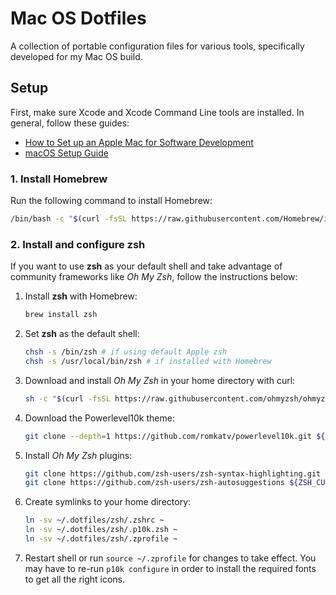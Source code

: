 # Mac OS Dotfiles

A collection of portable configuration files for various tools, specifically developed for my Mac OS build.

## Setup

First, make sure Xcode and Xcode Command Line tools are installed. In general, follow these guides:

- [How to Set up an Apple Mac for Software Development](https://www.stuartellis.name/articles/mac-setup/#creating-a-private-applications-folder)
- [macOS Setup Guide](https://sourabhbajaj.com/mac-setup/Homebrew/)

### 1. Install Homebrew

Run the following command to install Homebrew:

```sh
/bin/bash -c "$(curl -fsSL https://raw.githubusercontent.com/Homebrew/install/master/install.sh)"
```

### 2. Install and configure zsh

If you want to use **zsh** as your default shell and take advantage of community frameworks like _Oh My Zsh_, follow the instructions below:

1. Install **zsh** with Homebrew:

   ```sh
   brew install zsh
   ```

2. Set **zsh** as the default shell:

   ```sh
   chsh -s /bin/zsh # if using default Apple zsh
   chsh -s /usr/local/bin/zsh # if installed with Homebrew
   ```

3. Download and install _Oh My Zsh_ in your home directory with curl:

   ```sh
   sh -c "$(curl -fsSL https://raw.githubusercontent.com/ohmyzsh/ohmyzsh/master/tools/install.sh)"
   ```

4. Download the Powerlevel10k theme:

   ```sh
   git clone --depth=1 https://github.com/romkatv/powerlevel10k.git ${ZSH_CUSTOM:-~/.oh-my-zsh/custom}/themes/powerlevel10k
   ```

5. Install _Oh My Zsh_ plugins:

   ```sh
   git clone https://github.com/zsh-users/zsh-syntax-highlighting.git ${ZSH_CUSTOM:-~/.oh-my-zsh/custom}/plugins/zsh-syntax-highlighting
   git clone https://github.com/zsh-users/zsh-autosuggestions ${ZSH_CUSTOM:-~/.oh-my-zsh/custom}/plugins/zsh-autosuggestions
   ```

6. Create symlinks to your home directory:

   ```sh
   ln -sv ~/.dotfiles/zsh/.zshrc ~
   ln -sv ~/.dotfiles/zsh/.p10k.zsh ~
   ln -sv ~/.dotfiles/zsh/.zprofile ~
   ```

7. Restart shell or run `source ~/.zprofile` for changes to take effect. You may have to re-run `p10k configure` in order to install the required fonts to get all the right icons.
